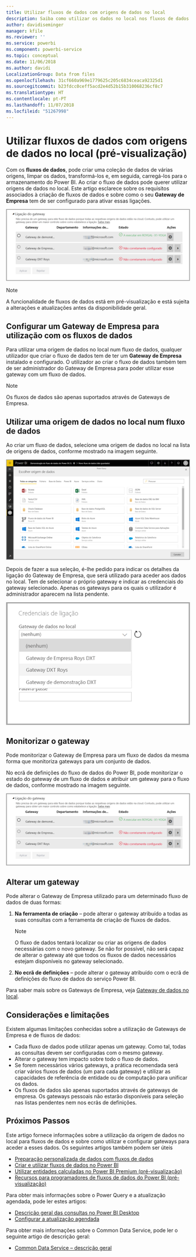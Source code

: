 ```yaml
---
title: Utilizar fluxos de dados com origens de dados no local
description: Saiba como utilizar os dados no local nos fluxos de dados
author: davidiseminger
manager: kfile
ms.reviewer: ''
ms.service: powerbi
ms.component: powerbi-service
ms.topic: conceptual
ms.date: 11/06/2018
ms.author: davidi
LocalizationGroup: Data from files
ms.openlocfilehash: 31cf660a969e1779625c205c6834ceaca92325d1
ms.sourcegitcommit: b23fdcc0ceff5acd2e4d52b15b310068236cf8c7
ms.translationtype: HT
ms.contentlocale: pt-PT
ms.lasthandoff: 11/07/2018
ms.locfileid: "51267998"
---
```

# <a name="using-dataflows-with-on-premises-data-sources-preview"></a>Utilizar fluxos de dados com origens de dados no local (pré-visualização)

Com os **fluxos de dados**, pode criar uma coleção de dados de várias origens, limpar os dados, transformá-los e, em seguida, carregá-los para o armazenamento do Power BI. Ao criar o fluxo de dados pode querer utilizar origens de dados no local. Este artigo esclarece sobre os requisitos associados à criação de fluxos de dados e sobre como o seu **Gateway de Empresa** tem de ser configurado para ativar essas ligações.

![Fluxos de dados e gateways](media/service-dataflows-onpremises-gateways/onpremises-gateways_01.png)

> [!NOTE]
> A funcionalidade de fluxos de dados está em pré-visualização e está sujeita a alterações e atualizações antes da disponibilidade geral.
 
## <a name="configuring-an-enterprise-gateway-for-use-with-dataflows"></a>Configurar um Gateway de Empresa para utilização com os fluxos de dados

Para utilizar uma origem de dados no local num fluxo de dados, qualquer utilizador que criar o fluxo de dados tem de ter um **Gateway de Empresa** instalado e configurado. O utilizador ao criar o fluxo de dados também tem de ser administrador do Gateway de Empresa para poder utilizar esse gateway com um fluxo de dados.

> [!NOTE]
> Os fluxos de dados são apenas suportados através de Gateways de Empresa.

## <a name="using-an-on-premises-data-source-in-a-dataflow"></a>Utilizar uma origem de dados no local num fluxo de dados

Ao criar um fluxo de dados, selecione uma origem de dados no local na lista de origens de dados, conforme mostrado na imagem seguinte.

![Escolher uma origem de dados no local](media/service-dataflows-onpremises-gateways/onpremises-gateways_02a.png)

Depois de fazer a sua seleção, é-lhe pedido para indicar os detalhes da ligação do Gateway de Empresa, que será utilizado para aceder aos dados no local. Tem de selecionar o próprio gateway e indicar as credenciais do gateway selecionado. Apenas os gateways para os quais o utilizador é administrador aparecem na lista pendente.

![Indicar detalhes da ligação](media/service-dataflows-onpremises-gateways/onpremises-gateways_03.png)

## <a name="monitoring-your-gateway"></a>Monitorizar o gateway

Pode monitorizar o Gateway de Empresa para um fluxo de dados da mesma forma que monitoriza gateways para um conjunto de dados.

No ecrã de definições do fluxo de dados do Power BI, pode monitorizar o estado do gateway de um fluxo de dados e atribuir um gateway para o fluxo de dados, conforme mostrado na imagem seguinte.

![Monitorizar o gateway](media/service-dataflows-onpremises-gateways/onpremises-gateways_01.png)

## <a name="changing-a-gateway"></a>Alterar um gateway

Pode alterar o Gateway de Empresa utilizado para um determinado fluxo de dados de duas formas:

1. **Na ferramenta de criação** – pode alterar o gateway atribuído a todas as suas consultas com a ferramenta de criação de fluxos de dados.

    > [!NOTE]
    > O fluxo de dados tentará localizar ou criar as origens de dados necessárias com o novo gateway. Se não for possível, não será capaz de alterar o gateway até que todos os fluxos de dados necessários estejam disponíveis no gateway selecionado.

2. **No ecrã de definições** – pode alterar o gateway atribuído com o ecrã de definições do fluxo de dados do serviço Power BI.

Para saber mais sobre os Gateways de Empresa, veja [Gateway de dados no local](service-gateway-onprem.md).

## <a name="considerations-and-limitations"></a>Considerações e limitações

Existem algumas limitações conhecidas sobre a utilização de Gateways de Empresa e de fluxos de dados:

* Cada fluxo de dados pode utilizar apenas um gateway. Como tal, todas as consultas devem ser configuradas com o mesmo gateway.
* Alterar o gateway tem impacto sobre todo o fluxo de dados.
* Se forem necessários vários gateways, a prática recomendada será criar vários fluxos de dados (um para cada gateway) e utilizar as capacidades de referência de entidade ou de computação para unificar os dados.
* Os fluxos de dados são apenas suportados através de gateways de empresa. Os gateways pessoais não estarão disponíveis para seleção nas listas pendentes nem nos ecrãs de definições.


## <a name="next-steps"></a>Próximos Passos

Este artigo fornece informações sobre a utilização da origem de dados no local para fluxos de dados e sobre como utilizar e configurar gateways para aceder a esses dados. Os seguintes artigos também podem ser úteis

* [Preparação personalizada de dados com fluxos de dados](service-dataflows-overview.md)
* [Criar e utilizar fluxos de dados no Power BI](service-dataflows-create-use.md)
* [Utilizar entidades calculadas no Power BI Premium (pré-visualização)](service-dataflows-computed-entities-premium.md)
* [Recursos para programadores de fluxos de dados do Power BI (pré-visualização)](service-dataflows-developer-resources.md)

Para obter mais informações sobre o Power Query e a atualização agendada, pode ler estes artigos:
* [Descrição geral das consultas no Power BI Desktop](desktop-query-overview.md)
* [Configurar a atualização agendada](refresh-scheduled-refresh.md)

Para obter mais informações sobre o Common Data Service, pode ler o seguinte artigo de descrição geral:
* [Common Data Service – descrição geral](https://docs.microsoft.com/powerapps/common-data-model/overview)

